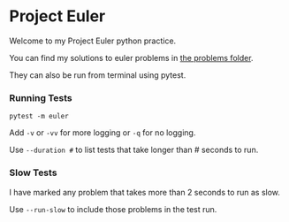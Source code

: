 # Project Euler
Welcome to my Project Euler python practice.  

You can find my solutions to euler problems in [the problems folder](problems/euler.py).

They can also be run from terminal using pytest.

### Running Tests 

`pytest -m euler`

Add `-v` or `-vv` for more logging or `-q` for no logging.

Use `--duration #` to list tests that take longer than # seconds to run.

### Slow Tests
I have marked any problem that takes more than 2 seconds to run as slow.

Use `--run-slow` to include those problems in the test run.